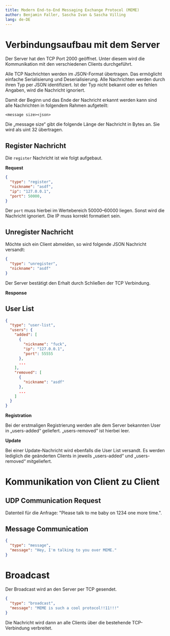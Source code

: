```yaml
---
title: Modern End-to-End Messaging Exchange Protocol (MEME)
author: Benjamin Faller, Sascha Ivan & Sascha Villing
lang: de-DE
---
```

# Verbindungsaufbau mit dem Server

Der Server hat den TCP Port 2000 geöffnet. Unter diesem wird die Kommunikation
mit den verschiedenen Clients durchgeführt.

Alle TCP Nachrichten werden im JSON-Format übertragen. Das ermöglicht einfache
Serialisierung und Deserialisierung. Alle Nachrichten werden durch ihren Typ per
JSON identifiziert. Ist der Typ nicht bekannt oder es fehlen Angaben, wird die
Nachricht ignoriert.

Damit der Beginn und das Ende der Nachricht erkannt werden kann sind alle
Nachrichten in folgendem Rahmen aufgeteilt:

```text
<message size><json>
```

Die „message size“ gibt die folgende Länge der Nachricht in Bytes an. Sie wird
als uint 32 übertragen.

## Register Nachricht

Die `register` Nachricht ist wie folgt aufgebaut.

**Request**

```json
{
  "type": "register",
  "nickname": "asdf",
  "ip": "127.0.0.1",
  "port": 50000,
}
```

Der `port` muss hierbei im Wertebereich 50000–60000 liegen. Sonst wird die
Nachricht ignoriert. Die IP muss korrekt formatiert sein.

## Unregister Nachricht

Möchte sich ein Client abmelden, so wird folgende JSON Nachricht versandt:

```json
{
  "type": "unregister",
  "nickname": "asdf"
}
```

Der Server bestätigt den Erhalt durch Schließen der TCP Verbindung.

**Response**

## User List

```json
{
  "type": "user-list",
  "users": {
    "added": [
      {
        "nickname": "fuck",
        "ip": "127.0.0.1",
        "port": 55555
      },
      ...
    ],
    "removed": [
      {
        "nickname": "asdf"
      },
      ...
    ]
  }
}
```

**Registration**

Bei der erstmaligen Registrierung werden alle dem Server bekannten User in
„users-added“ geliefert. „users-removed“ ist hierbei leer.

**Update**

Bei einer Update-Nachricht wird ebenfalls die User List versandt. Es werden
lediglich die geänderten Clients in jeweils „users-added“ und „users-removed“
mitgeliefert.

# Kommunikation von Client zu Client

## UDP Communication Request

Datenteil für die Anfrage: "Please talk to me baby on 1234 one more time.".

## Message Communication

```json
{
  "type": "message",
  "message": "Hey, I'm talking to you over MEME."
}
```

# Broadcast

Der Broadcast wird an den Server per TCP gesendet.

```json
{
  "type": "broadcast",
  "message": "MEME is such a cool protocol!!11!!!"
}
```

Die Nachricht wird dann an alle Clients über die bestehende TCP-Verbindung
verbreitet.

